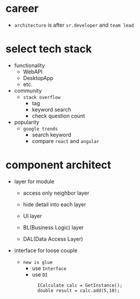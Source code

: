 # career

- `architecture` is after `sr.developer` and `team lead`

# select tech stack

- functionality
  - WebAPI
  - DesktopApp
  - etc.
- community
  - `stack overflow`
    - tag
    - keyword search
    - check question count
- popularity
  - `google trends`
    - search keyword
    - compare `react` and `angular`

# component architect

- layer for module

  - access only neighbor layer
  - hide detail into each layer

  - UI layer
  - BL(Business Logic) layer
  - DAL(Data Access Layer)

- interface for loose couple
  - `new is glue`
    - use `Interface`
    - use `DI`
      ```
        ICalculate calc = GetInstance();
        double result = calc.add(5,10);
      ```
